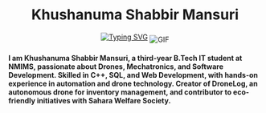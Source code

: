  <h1 align="center">Khushanuma Shabbir Mansuri</h1>
 
 
<p align="center">
<a href="https://git.io/typing-svg"><img src="https://readme-typing-svg.demolab.com?font=Fira+Code&weight=600&size=24&pause=1000&color=F7C300&width=435&lines=Welcome%2C+to+my+Github+Profile;I'm+a+Developer+and+more" alt="Typing SVG" /></a>
<img align="middle" alt="GIF" src="https://images-wixmp-ed30a86b8c4ca887773594c2.wixmp.com/f/12cbe8a4-f55c-4b40-85bb-d8e1405e7b84/derewio-1d534a30-bf98-4e95-b876-267b0bfea1a1.gif?token=eyJ0eXAiOiJKV1QiLCJhbGciOiJIUzI1NiJ9.eyJzdWIiOiJ1cm46YXBwOjdlMGQxODg5ODIyNjQzNzNhNWYwZDQxNWVhMGQyNmUwIiwiaXNzIjoidXJuOmFwcDo3ZTBkMTg4OTgyMjY0MzczYTVmMGQ0MTVlYTBkMjZlMCIsIm9iaiI6W1t7InBhdGgiOiJcL2ZcLzEyY2JlOGE0LWY1NWMtNGI0MC04NWJiLWQ4ZTE0MDVlN2I4NFwvZGVyZXdpby0xZDUzNGEzMC1iZjk4LTRlOTUtYjg3Ni0yNjdiMGJmZWExYTEuZ2lmIn1dXSwiYXVkIjpbInVybjpzZXJ2aWNlOmZpbGUuZG93bmxvYWQiXX0.MAHYh1Xpqjv-R0cSZtCRbmyO13JzitShLyOvTdYtJ9g" />
</p>
<p>
  
#### I am Khushanuma Shabbir Mansuri, a third-year B.Tech IT student at NMIMS, passionate about Drones, Mechatronics, and Software Development. Skilled in C++, SQL, and Web Development, with hands-on experience in automation and drone technology. Creator of DroneLog, an autonomous drone for inventory management, and contributor to eco-friendly initiatives with Sahara Welfare Society.
</p>
